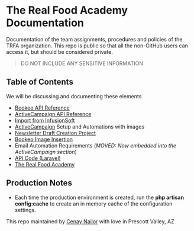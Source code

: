 # The Real Food Academy Documentation
Documentation of the team assignments, procedures and policies of the TRFA organization. This repo is public so that all the non-GitHub users can access it, but should be considered private. 

> DO NOT INCLUDE ANY SENSITIVE INFORMATION

## Table of Contents
We will be discussing and documenting these elements

 * [Bookeo API Reference](https://www.bookeo.com/apiref/#!/Customers)
 * [ActiveCampaign API Reference](https://developers.activecampaign.com/reference)
 * [Import from InfusionSoft](https://github.com/Cenay/TRFA-Doco/tree/master/ActiveCampaign/import-from-infusionsoft.md)
 * [ActiveCampaign](https://github.com/Cenay/TRFA-Doco/tree/master/ActiveCampaign) Setup and Automations with images
 * [Newsletter Draft Creation Project](https://github.com/Cenay/TRFA-Doco/tree/master/newsletter-draft-creation.md)
 * [Bookeo Image Insertion](https://github.com/Cenay/TRFA-Doco/tree/master/Bookeo/bookeo-image-insertion.md)
 * Email Automation Requirements (_MOVED: Now embedded into the ActiveCampaign section_)
 * [API Code (Laravel)](https://github.com/Cenay/TRFA-Doco/tree/master/doco/API)
 * [The Real Food Academy](https://github.com/Cenay/TRFA-Doco/tree/master/TRFA)

## Production Notes
 * Each time the production environment is created, run the **php artisan config:cache** to create an in memory cache of the configuration settings. 

This repo maintained by [Cenay Nailor](https://www.cenaynailor.com/) with love in Prescott Valley, AZ
